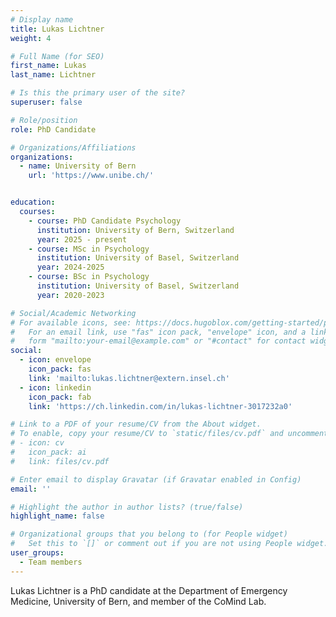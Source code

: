 ```yaml
---
# Display name
title: Lukas Lichtner
weight: 4

# Full Name (for SEO)
first_name: Lukas
last_name: Lichtner

# Is this the primary user of the site?
superuser: false

# Role/position
role: PhD Candidate

# Organizations/Affiliations
organizations:
  - name: University of Bern
    url: 'https://www.unibe.ch/'


education:
  courses:
    - course: PhD Candidate Psychology
      institution: University of Bern, Switzerland
      year: 2025 - present
    - course: MSc in Psychology
      institution: University of Basel, Switzerland
      year: 2024-2025
    - course: BSc in Psychology
      institution: University of Basel, Switzerland
      year: 2020-2023

# Social/Academic Networking
# For available icons, see: https://docs.hugoblox.com/getting-started/page-builder/#icons
#   For an email link, use "fas" icon pack, "envelope" icon, and a link in the
#   form "mailto:your-email@example.com" or "#contact" for contact widget.
social:
  - icon: envelope
    icon_pack: fas
    link: 'mailto:lukas.lichtner@extern.insel.ch'
  - icon: linkedin
    icon_pack: fab
    link: 'https://ch.linkedin.com/in/lukas-lichtner-3017232a0'

# Link to a PDF of your resume/CV from the About widget.
# To enable, copy your resume/CV to `static/files/cv.pdf` and uncomment the lines below.
# - icon: cv
#   icon_pack: ai
#   link: files/cv.pdf

# Enter email to display Gravatar (if Gravatar enabled in Config)
email: ''

# Highlight the author in author lists? (true/false)
highlight_name: false

# Organizational groups that you belong to (for People widget)
#   Set this to `[]` or comment out if you are not using People widget.
user_groups:
  - Team members
---
```

Lukas Lichtner is a PhD candidate at the Department of Emergency Medicine, University of Bern, and member of the CoMind Lab.

